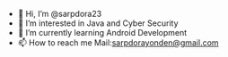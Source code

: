 - 👋 Hi, I’m @sarpdora23
- 👀 I’m interested in Java and Cyber Security
- 🌱 I’m currently learning Android Development
- 📫 How to reach me Mail:sarpdorayonden@gmail.com

<!---
sarpdora23/sarpdora23 is a ✨ special ✨ repository because its `README.md` (this file) appears on your GitHub profile.
You can click the Preview link to take a look at your changes.
--->

